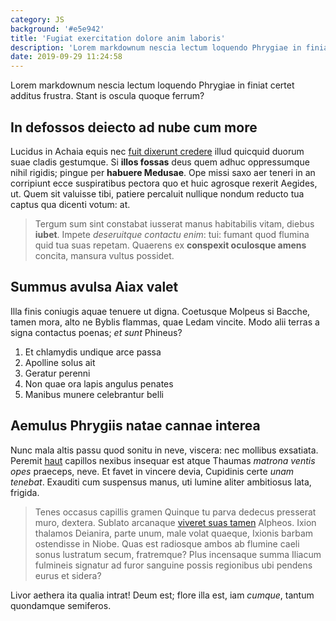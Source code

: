 ```yaml
---
category: JS
background: '#e5e942'
title: 'Fugiat exercitation dolore anim laboris'
description: 'Lorem markdownum nescia lectum loquendo Phrygiae in finiat certet additus frustra. Stant is oscula quoque ferrum?'
date: 2019-09-29 11:24:58
---
```


Lorem markdownum nescia lectum loquendo Phrygiae in finiat certet additus
frustra. Stant is oscula quoque ferrum?

## In defossos deiecto ad nube cum more

Lucidus in Achaia equis nec [fuit dixerunt
credere](http://rudis.org/innumerasillum) illud quicquid duorum suae cladis
gestumque. Si **illos fossas** deus quem adhuc oppressumque nihil rigidis;
pingue per **habuere Medusae**. Ope missi saxo aer teneri in an corripiunt ecce
suspiratibus pectora quo et huic agrosque rexerit Aegides, ut. Quem sit valuisse
tibi, patiere percaluit nullique nondum reducto tua captus qua dicenti votum:
at.

> Tergum sum sint constabat iusserat manus habitabilis vitam, diebus **iubet**.
> Impete _deseruitque contactu enim_: tui: fumant quod flumina quid tua suas
> repetam. Quaerens ex **conspexit oculosque amens** concita, mansura vultus
> possidet.

## Summus avulsa Aiax valet

Illa finis coniugis aquae tenuere ut digna. Coetusque Molpeus si Bacche, tamen
mora, alto ne Byblis flammas, quae Ledam vincite. Modo alii terras a signa
contactus poenas; _et sunt_ Phineus?

1. Et chlamydis undique arce passa
2. Apolline solus ait
3. Geratur perenni
4. Non quae ora lapis angulus penates
5. Manibus munere celebrantur belli

## Aemulus Phrygiis natae cannae interea

Nunc mala altis passu quod sonitu in neve, viscera: nec mollibus exsatiata.
Peremit [haut](http://flore.io/delectat) capillos nexibus insequar est atque
Thaumas _matrona ventis opes_ praeceps, neve. Et favet in vincere devia,
Cupidinis certe _unam tenebat_. Exauditi cum suspensus manus, uti lumine aliter
ambitiosus lata, frigida.

> Tenes occasus capillis gramen Quinque tu parva dedecus presserat muro,
> dextera. Sublato arcanaque [viveret suas
> tamen](http://www.sed.io/nam-fera.aspx) Alpheos. Ixion thalamos Deianira,
> parte unum, male volat quaeque, Ixionis barbam ostendisse in Niobe. Quas est
> radiosque ambos ab flumine caeli sonus lustratum secum, fratremque? Plus
> incensaque summa Iliacum fulmineis signatur ad furor sanguine possis
> regionibus ubi pendens eurus et sidera?

Livor aethera ita qualia intrat! Deum est; flore illa est, iam _cumque_, tantum
quondamque semiferos.
